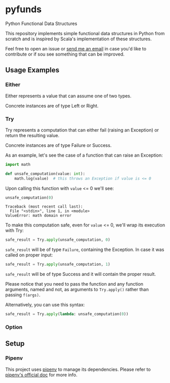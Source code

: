 # pyfunds
Python Functional Data Structures

This repository implements simple functional data structures in Python from scratch and is inspired by Scala's implementation of these structures.

Feel free to open an issue or [send me an email](mailto:lucaruzzola@gmail.com) 
in case you'd like to contribute or if sou see something that can be improved.

## Usage Examples

### Either

Either represents a value that can assume one of two types.

Concrete instances are of type Left or Right.

### Try

Try represents a computation that can either fail (raising an Exception) or return the resulting value.

Concrete instances are of type Failure or Success.

As an example, let's see the case of a function that can raise an Exception:
``` python
import math

def unsafe_computation(value: int):
    math.log(value)  # this throws an Exception if value is <= 0
```

Upon calling this function with `value` <= 0 we'll see:

```python
unsafe_computation(0)
```
```shell
Traceback (most recent call last):
  File "<stdin>", line 1, in <module>
ValueError: math domain error
```

To make this computation safe, even for `value` <= 0, we'll wrap its execution with Try:
```python
safe_result = Try.apply(unsafe_computation, 0)
```

`safe_result` will be of type `Failure`, containing the Exception.
In case it was called on proper input:
```python
safe_result = Try.apply(unsafe_computation, 1)
```

`safe_result` will be of type Success and it will contain the proper result.

Please notice that you need to pass the function and any function arguments, named and not, as arguments to 
`Try.apply()` rather than passing `f(args)`.

Alternatively, you can use this syntax:
```python
safe_result = Try.apply(lambda: unsafe_computation(0))
```

### Option

## Setup

### Pipenv
This project uses [pipenv](https://github.com/pypa/pipenv) to manage its dependencies.
Please refer to [pipenv's official doc](https://pipenv.pypa.io/en/latest/#install-pipenv-today) for more info.

